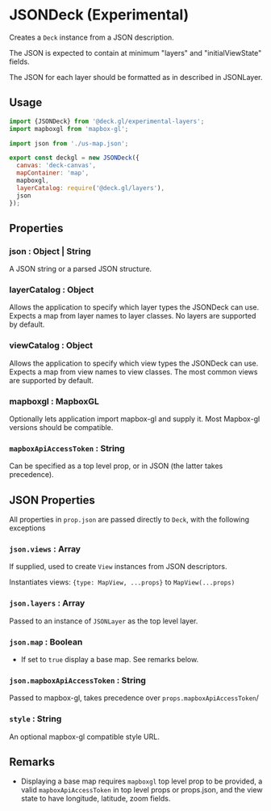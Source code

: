 # JSONDeck (Experimental)

Creates a `Deck` instance from a JSON description.

The JSON is expected to contain at minimum "layers" and "initialViewState" fields.

The JSON for each layer should be formatted as in described in JSONLayer.


## Usage

```js
import {JSONDeck} from '@deck.gl/experimental-layers';
import mapboxgl from 'mapbox-gl';

import json from './us-map.json';

export const deckgl = new JSONDeck({
  canvas: 'deck-canvas',
  mapContainer: 'map',
  mapboxgl,
  layerCatalog: require('@deck.gl/layers'),
  json
});
```


## Properties


### json : Object | String

A JSON string or a parsed JSON structure.


### layerCatalog : Object

Allows the application to specify which layer types the JSONDeck can use. Expects a map from layer names to layer classes. No layers are supported by default.


### viewCatalog : Object

Allows the application to specify which view types the JSONDeck can use. Expects a map from view names to view classes. The most common views are supported by default.


### mapboxgl : MapboxGL

Optionally lets application import mapbox-gl and supply it. Most Mapbox-gl versions should be compatible.


### `mapboxApiAccessToken` : String

Can be specified as a top level prop, or in JSON (the latter takes precedence).



## JSON Properties

All properties in `prop.json` are passed directly to `Deck`, with the following exceptions


### `json.views` : Array

If supplied, used to create `View` instances from JSON descriptors.

Instantiates views: `{type: MapView, ...props}` to `MapView(...props)`


### `json.layers` : Array

Passed to an instance of `JSONLayer` as the top level layer.


### `json.map` : Boolean

- If set to `true` display a base map. See remarks below.


### `json.mapboxApiAccessToken` : String

Passed to mapbox-gl, takes precedence over `props.mapboxApiAccessToken`/


### `style` : String

An optional mapbox-gl compatible style URL.


## Remarks

* Displaying a base map requires `mapboxgl` top level prop to be provided, a valid `mapboxApiAccessToken` in top level props or props.json, and the view state to have longitude, latitude, zoom fields.
